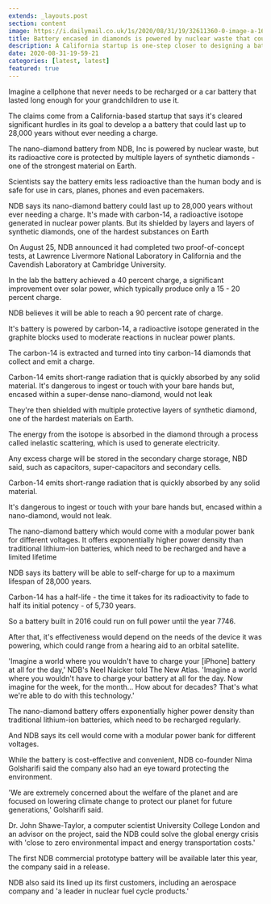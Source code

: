 ```yaml
---
extends: _layouts.post
section: content
image: https://i.dailymail.co.uk/1s/2020/08/31/19/32611360-0-image-a-16_1598898359357.jpg 
title: Battery encased in diamonds is powered by nuclear waste that could last for THOUSANDS of years 
description: A California startup is one-step closer to designing a battery that lasts for thousands of years on a single charge. The design is fueled by nuclear wasted and encased in diamonds.. 
date: 2020-08-31-19-59-21 
categories: [latest, latest] 
featured: true 
--- 
```

Imagine a cellphone that never needs to be recharged or a car battery that lasted long enough for your grandchildren to use it.

The claims come from a California-based startup that says it's cleared significant hurdles in its goal to develop a a battery that could last up to 28,000 years without ever needing a charge.

The nano-diamond battery from NDB, Inc is powered by nuclear waste, but its radioactive core is protected by multiple layers of synthetic diamonds -one of the strongest material on Earth. 

Scientists say the battery emits less radioactive than the human body and is safe for use in cars, planes, phones and even pacemakers.

NDB says its nano-diamond battery could last up to 28,000 years without ever needing a charge. It's made with carbon-14, a radioactive isotope generated in nuclear power plants. But its shielded by layers and layers of synthetic diamonds, one of the hardest substances on Earth

On August 25, NDB announced it had completed two proof-of-concept tests, at Lawrence Livermore National Laboratory in California and the Cavendish Laboratory at Cambridge University.  

In the lab the battery achieved a 40 percent charge, a significant improvement over solar power, which typically produce only a 15 - 20 percent charge. 

NDB believes it will be able to reach a 90 percent rate of charge.   

It's battery is powered by carbon-14, a radioactive isotope generated in the graphite blocks used to moderate reactions in nuclear power plants.

The carbon-14 is extracted and turned into tiny carbon-14 diamonds that collect and emit a charge.

Carbon-14 emits short-range radiation that is quickly absorbed by any solid material. It's dangerous to ingest or touch with your bare hands but, encased within a super-dense nano-diamond, would not leak

They're then shielded with multiple protective layers of synthetic diamond, one of the hardest materials on Earth. 

The energy from the isotope is absorbed in the diamond through a process called inelastic scattering, which is used to generate electricity. 

Any excess charge will be stored in the secondary charge storage, NBD said, such as capacitors, super-capacitors and secondary cells. 

Carbon-14 emits short-range radiation that is quickly absorbed by any solid material. 

It's dangerous to ingest or touch with your bare hands but, encased within a nano-diamond, would not leak.

The nano-diamond battery which would come with a modular power bank for different voltages. It offers exponentially higher power density than traditional lithium-ion batteries, which need to be recharged and have a limited lifetime

NDB says its battery will be able to self-charge for up to a maximum lifespan of 28,000 years. 

Carbon-14 has a half-life - the time it takes for its radioactivity to fade to half its initial potency - of 5,730 years.

So a battery built in 2016 could run on full power until the year 7746.

After that, it's effectiveness would depend on the needs of the device it was powering, which could range from a hearing aid to an orbital satellite.

'Imagine a world where you wouldn't have to charge your [iPhone] battery at all for the day,' NDB's Neel Naicker told The New Atlas. 'Imagine a world where you wouldn't have to charge your battery at all for the day. Now imagine for the week, for the month… How about for decades? That's what we're able to do with this technology.' 

The nano-diamond battery offers exponentially higher power density than traditional lithium-ion batteries, which need to be recharged regularly.

And NDB says its cell would come with a modular power bank for different voltages.

While the battery is cost-effective and convenient, NDB co-founder Nima Golsharifi said the company also had an eye toward protecting the environment.

'We are extremely concerned about the welfare of the planet and are focused on lowering climate change to protect our planet for future generations,' Golsharifi said.

Dr. John Shawe-Taylor, a computer scientist University College London and an advisor on the project, said the NDB could solve the global energy crisis with 'close to zero environmental impact and energy transportation costs.'

The first NDB commercial prototype battery will be available later this year, the company said in a release.

NDB also said its lined up its first customers, including an aerospace company and 'a leader in nuclear fuel cycle products.'  

